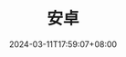 ---
title: "安卓"
description: 
date: 2024-03-11T17:59:07+08:00
image: 
math: 
license: 
hidden: false
comments: true
draft: true
---